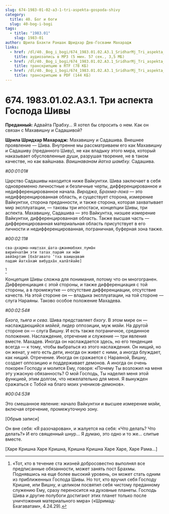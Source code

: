 ```yaml
---
slug: 674-1983-01-02-a3-1-tri-aspekta-gospoda-shivy
category:
  title: 40. Бог и боги
  slug: 40-bog-i-bogi
tags:
  - title: "1983.01"
    slug: 1983-01
author: Шрила Бхакти Ракшак Шридхар Дев-Госвами Махарадж
links:
  - href: /dl/40._Bog_i_bogi/674_1983.01.02.A3.1_SridharMj_Tri_aspekta_Gospoda_Shivy.mp3
    title: аудиозапись в MP3 (5 мин. 57 сек., 3,5 МБ)
  - href: /dl/40._Bog_i_bogi/674_1983.01.02.A3.1_SridharMj_Tri_aspekta_Gospoda_Shivy.rtf
    title: транскрипцию в RTF (78 КБ)
  - href: /dl/40._Bog_i_bogi/674_1983.01.02.A3.1_SridharMj_Tri_aspekta_Gospoda_Shivy.pdf
    title: транскрипцию в PDF (144 КБ)
---
```


# 674. 1983.01.02.A3.1. Три аспекта Господа Шивы

**Преданный:** Адвайта Прабху… Я хотел бы спросить о нем. Как он связан с Махавишну и Садашивой?

**Шрила Шридхар Махарадж:** Махавишну и Садашива. Внешнее проявление — Шива. Внутренне мы рассматриваем его как Махавишну и Садашиву (преданного Шиву), не как владыку этого мира, который наказывает обусловленные души, разрушая творение, не в таком качестве, но как вайшнава. *Ваишнаванам йатха шамбху.* Садашива.

*#00:01:01#*

Царство Садашивы находится ниже Вайкунтхи. Шива заключает в себя одновременно личностные и безличные черты, дифференцированное и недифференцированное начала. *Вираджа*, *Брахма-лока* — это недифференцированная область, и существует сторона, измерение Вайкунтхи, сторона преданности, и также сторона, которая захватывает мир эксплуатации, — таковы три ипостаси, концепции Шивы, три аспекта. Махавишну, Садашива — это Вайкунтха, низшее измерение Вайкунтхи, дифференцированная область. Также высшая часть — дифференцированная материальная область присутствует в его личности и недифференцированная, пограничная, буферная зона также.

*#00:02:11#*

    сва-дхарма-ниш̣т̣хах̣ ш́ата-джанмабхих̣ пума̄н
    вирин̃чата̄м эти татах̣ парам̇ хи ма̄м
    авйа̄кр̣там̇ [бха̄гавато ‘тха ваиш̣н̣авам̇
    падам̇ йатха̄хам̇ вибудха̄х̣ кала̄тйайе]
[^_ftn1]

Концепция Шивы сложна для понимания, потому что он многогранен. Дифференциация с этой стороны, и также дифференциация с той стороны, а в промежутке — отсутствие дифференциации, отсутствие качеств. На этой стороне он — владыка эксплуатации, на той стороне — слуга Нараяны. Таково особое положение Махадева.

*#00:02:54#*

*Бхога*, *тьяга* и *сева*. Шива представляет *бхогу*. В этом мире он — наслаждающийся *майей*, лидер оппозиции, муж *майи*. На другой стороне он — слуга Вишну. И есть также пограничное, срединное положение. Наслаждение, отречение и служение — три явления вместе. Махадев. Иногда он наслаждается здесь, но его тенденция всегда — к тому, чтобы выбраться из этого наслаждения. Он нищий, но он женат, у него есть дети, иногда он живет с ними, а иногда блуждает, как нищий. Отречение. Иногда он сражается с Нараяной, Вишну, создает оппозицию и поддерживает демонов. А иногда он очень покорен Господу и молится Ему, говоря: «Почему Ты возложил на меня эту ужасную обязанность? О мой Господь, Ты наделил меня этой функцией, этим долгом, что нежелательно для меня. Я вынужден сражаться с Тобой на благо моих учеников-демонов».

*#00:04:53#*

Это смешанное явление: начало Вайкунтхи и высшее измерение *майи*, включая отречение, промежуточную зону.

[Обрыв записи]

Он вне себя: «Я разочарован», и жалуется на себя: «Что делать? Что делать?» И его священный шнур… Я думаю, это одно и то же… слитые вместе.

[Харе Кришна Харе Кришна, Кришна Кришна Харе Харе, Харе Рама…]



[^_ftn1]: «Тот, кто в течение ста жизней добросовестно выполнял все предписанные обязанности, может занять пост Брахмы. Поднявшись на еще более высокий уровень, он может стать одним из приближенных Господа Шивы. Но тот, кто вручил себя Господу Кришне, или Вишну, и целиком посвятил себя чистому преданному служению Ему, сразу переносится на духовные планеты. Господь Шива и другие полубоги достигают этих планет только после уничтожения материального мира» («Шримад-Бхагаватам», 4.24.29).

